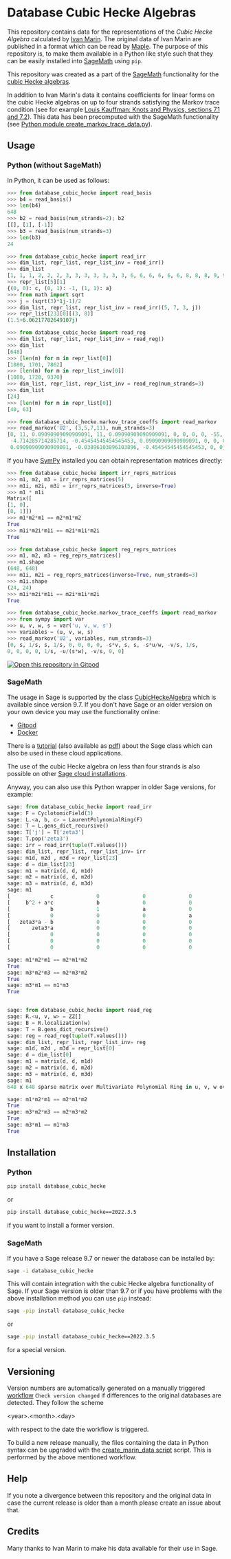 # Database Cubic Hecke Algebras

This repository contains data for the representations of the
*Cubic Hecke Algebra* calculated by [Ivan Marin](http://www.lamfa.u-picardie.fr/marin/representationH4-en.html).
The original data of Ivan Marin are published in a format which
can be read by [Maple](https://en.wikipedia.org/wiki/Maple_(software)).
The purpose of this repository is, to make them available in
a Python like style such that they can be easily installed into
[SageMath](https://en.wikipedia.org/wiki/SageMath) using `pip`.

This repository was created as a part of the [SageMath](https://www.sagemath.org/)
functionality for the [cubic Hecke algebras](https://doc.sagemath.org/html/en/reference/algebras/sage/algebras/hecke_algebras/cubic_hecke_algebra.html).

In addition to Ivan Marin's data it contains coefficients for linear forms
on the cubic Hecke algebras on up to four strands satisfying the Markov
trace condition (see for example
[Louis Kauffman: Knots and Physics, sections 7.1 and 7.2](https://www.worldscientific.com/worldscibooks/10.1142/4256)).
This data has been precomputed with the SageMath functionality
(see [Python module create_markov_trace_data.py](create_markov_trace_data.py)).

## Usage

### Python (without SageMath)

In Python, it can be used as follows:

```python
>>> from database_cubic_hecke import read_basis
>>> b4 = read_basis()
>>> len(b4)
648
>>> b2 = read_basis(num_strands=2); b2
[[], [1], [-1]]
>>> b3 = read_basis(num_strands=3)
>>> len(b3)
24

>>> from database_cubic_hecke import read_irr
>>> dim_list, repr_list, repr_list_inv = read_irr()
>>> dim_list
[1, 1, 1, 2, 2, 2, 3, 3, 3, 3, 3, 3, 3, 6, 6, 6, 6, 6, 6, 8, 8, 8, 9, 9]
>>> repr_list[5][1]
{(0, 0): c, (0, 1): -1, (1, 1): a}
>>> from math import sqrt
>>> j = (sqrt(3)*1j-1)/2
>>> dim_list, repr_list, repr_list_inv = read_irr((5, 7, 3, j))
>>> repr_list[23][0][(3, 8)]
(1.5+6.06217782649107j)

>>> from database_cubic_hecke import read_reg
>>> dim_list, repr_list, repr_list_inv = read_reg()
>>> dim_list
[648]
>>> [len(m) for m in repr_list[0]]
[1080, 1701, 7862]
>>> [len(m) for m in repr_list_inv[0]]
[1080, 1728, 9370]
>>> dim_list, repr_list, repr_list_inv = read_reg(num_strands=3)
>>> dim_list
[24]
>>> [len(m) for m in repr_list[0]]
[40, 63]

>>> from database_cubic_hecke.markov_trace_coeffs import read_markov
>>> read_markov('U2', (3,5,7,11), num_strands=3)
[0, 11, 0.09090909090909091, 11, 0.09090909090909091, 0, 0, 0, 0, -55, 11, 11,
 -4.714285714285714, -0.45454545454545453, 0.09090909090909091, 0, 0, 0, 0,
 0.09090909090909091, -0.03896103896103896, -0.45454545454545453, 0, 0]
```

If you have [SymPy](https://de.wikipedia.org/wiki/SymPy) installed you can obtain
representation matrices directly:

```python
>>> from database_cubic_hecke import irr_reprs_matrices
>>> m1, m2, m3 = irr_reprs_matrices(5)
>>> m1i, m2i, m3i = irr_reprs_matrices(5, inverse=True)
>>> m1 * m1i
Matrix([
[1, 0],
[0, 1]])
>>> m1*m2*m1 == m2*m1*m2
True
>>> m1i*m2i*m1i == m2i*m1i*m2i
True

>>> from database_cubic_hecke import reg_reprs_matrices
>>> m1, m2, m3 = reg_reprs_matrices()
>>> m1.shape
(648, 648)
>>> m1i, m2i = reg_reprs_matrices(inverse=True, num_strands=3)
>>> m1i.shape
(24, 24)
>>> m1i*m2i*m1i == m2i*m1i*m2i
True

>>> from database_cubic_hecke.markov_trace_coeffs import read_markov
>>> from sympy import var
>>> u, v, w, s = var('u, v, w, s')
>>> variables = (u, v, w, s)
>>> read_markov('U2', variables, num_strands=3)
[0, s, 1/s, s, 1/s, 0, 0, 0, 0, -s*v, s, s, -s*u/w, -v/s, 1/s,
0, 0, 0, 0, 1/s, -u/(s*w), -v/s, 0, 0]
```

[![Open this repository in Gitpod](https://gitpod.io/button/open-in-gitpod.svg)](https://gitpod.io/#https://github.com/soehms/database_cubic_hecke)

### SageMath

The usage in Sage is supported by the class [CubicHeckeAlgebra](https://doc.sagemath.org/html/en/reference/algebras/sage/algebras/hecke_algebras/cubic_hecke_algebra.html)
which is available since version 9.7. If you don't have Sage or an older version
on your own device you may use the functionality online:

* [Gitpod](https://gitpod.io/start/#sagemath-sage-vvjhs5sv7yz)
* [Docker](https://hub.docker.com/r/soehms/sagemath_knots)

There is a [tutorial](tutorials/cubic_hecke_algebra_tutorial.ipynb) (also available as [pdf](tutorials/cubic_hecke_algebra_tutorial.pdf))
about the Sage class which can also be used in these cloud applications.

The use of the cubic Hecke algebra on less than four strands is also possible on
other [Sage cloud installations](https://doc.sagemath.org/html/en/installation/index.html#in-the-cloud).


Anyway, you can also use this Python wrapper in older Sage versions, for example:

```python
sage: from database_cubic_hecke import read_irr
sage: F = CyclotomicField(3)
sage: L.<a, b, c> = LaurentPolynomialRing(F)
sage: T = L.gens_dict_recursive()
sage: T['j'] = T['zeta3']
sage: T.pop('zeta3')
sage: irr = read_irr(tuple(T.values()))
sage: dim_list, repr_list, repr_list_inv= irr
sage: m1d, m2d , m3d = repr_list[23]
sage: d = dim_list[23]
sage: m1 = matrix(d, d, m1d)
sage: m2 = matrix(d, d, m2d)
sage: m3 = matrix(d, d, m3d)
sage: m1
[             c              0              0              0              0              0              0              0              0]
[     b^2 + a*c              b              0              0              0              0   (-zeta3)*b*c              0              0]
[             b              1              a              0              0              0              c              0              0]
[             0              0              0              a              0              0             -c (-zeta3 - 1)*c    a + zeta3*b]
[   zeta3*a - b              0              0              0              b              0              0              0              0]
[       zeta3*a              0              0              0              b              a              0              0              0]
[             0              0              0              0              0              0              c              0              0]
[             0              0              0              0              0              0              0              c              0]
[             0              0              0              0              0              0              0        zeta3*c              b]

sage: m1*m2*m1 == m2*m1*m2
True
sage: m3*m2*m3 == m2*m3*m2
True
sage: m3*m1 == m1*m3
True


sage: from database_cubic_hecke import read_reg
sage: R.<u, v, w> = ZZ[]
sage: B = R.localization(w)
sage: T = B.gens_dict_recursive()
sage: reg = read_reg(tuple(T.values()))
sage: dim_list, repr_list, repr_list_inv= reg
sage: m1d, m2d , m3d = repr_list[0]
sage: d = dim_list[0]
sage: m1 = matrix(d, d, m1d)
sage: m2 = matrix(d, d, m2d)
sage: m3 = matrix(d, d, m3d)
sage: m1
648 x 648 sparse matrix over Multivariate Polynomial Ring in u, v, w over Integer Ring localized at (w,) (use the '.str()' method to see the entries)

sage: m1*m2*m1 == m2*m1*m2
True
sage: m3*m2*m3 == m2*m3*m2
True
sage: m3*m1 == m1*m3
True
```


## Installation

### Python

```bash
pip install database_cubic_hecke
```

or

```bash
pip install database_cubic_hecke==2022.3.5
```

if you want to install a former version.


### SageMath

If you have a Sage release 9.7 or newer the database can be installed by:

```bash
sage -i database_cubic_hecke
```

This will contain integration with the cubic Hecke algebra functionality of Sage.
If your Sage version is older than 9.7 or if you have problems with the above
installation method you can use `pip` instead:

```bash
sage -pip install database_cubic_hecke
```

or

```bash
sage -pip install database_cubic_hecke==2022.3.5
```

for a special version.



## Versioning

Version numbers are automatically generated on a manually triggered [workflow](https://github.com/soehms/database_cubic_hecke/blob/main/.github/workflows/check_version_changed.yml)
`Check version changed` if differences to the original databases are detected.
They follow the scheme

\<year\>.\<month\>.\<day\>

with respect to the date the workflow is triggered.

To build a new release manually, the files containing the data in Python syntax can be
 upgraded with the [create_marin_data script](create_marin_data.py) script. This is
performed by the above mentioned workflow.

## Help

If you note a divergence between this repository and the original data in case
the current release is older than a month please create an issue about that.

## Credits

Many thanks to Ivan Marin to make his data available for their use in Sage.
